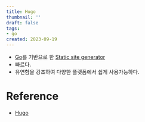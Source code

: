 ```yaml
---
title: Hugo
thumbnail: ''
draft: false
tags:
- go
created: 2023-09-19
---
```


* [Go](Go.md)를 기반으로 한 [Static site generator](Static%20site%20generator.md)
* 빠르다.
* 유연함을 강조하여 다양한 플랫폼에서 쉽게 사용가능하다.

# Reference

* [Hugo](https://github.com/gohugoio/hugo)
